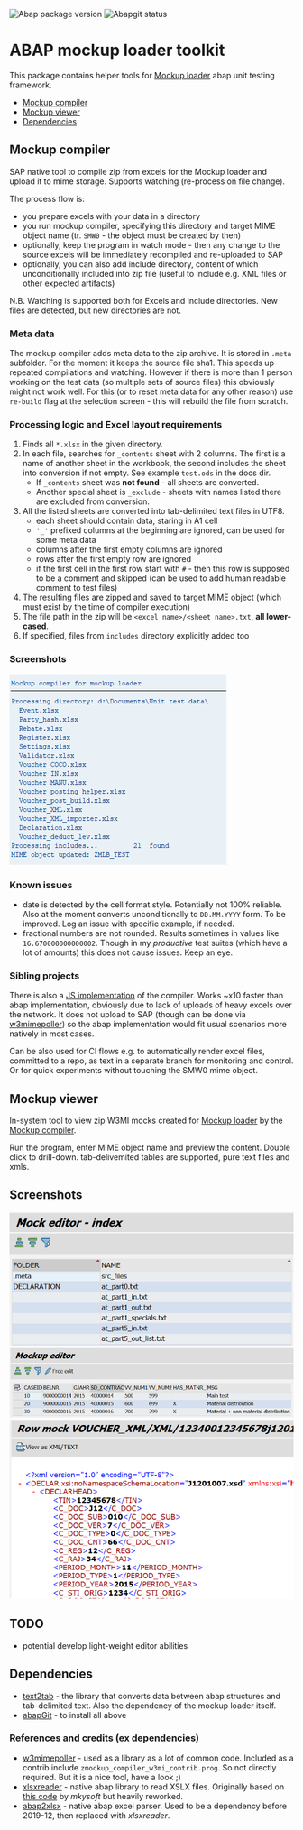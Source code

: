 ![Abap package version](https://img.shields.io/endpoint?url=https://shield.abap.space/version-shield-json/github/sbcgua/mockup_loader_toolkit/src/zif_mlt_commons.intf.abap/version)
![Abapgit status](https://github.com/sbcgua/mockup_loader_toolkit/workflows/Run%20abaplint/badge.svg)

# ABAP mockup loader toolkit

This package contains helper tools for [Mockup loader](https://github.com/sbcgua/mockup_loader) abap unit testing framework.

- [Mockup compiler](#mockup-compiler)
- [Mockup viewer](#mockup-viewer)
- [Dependencies](#dependencies)

## Mockup compiler

SAP native tool to compile zip from excels for the Mockup loader and upload it to mime storage. Supports watching (re-process on file change).

The process flow is:
- you prepare excels with your data in a directory
- you run mockup compiler, specifying this directory and target MIME object name (tr. `SMW0` - the object must be created by then)
- optionally, keep the program in watch mode - then any change to the source excels will be immediately recompiled and re-uploaded to SAP
- optionally, you can also add include directory, content of which unconditionally included into zip file (useful to include e.g. XML files or other expected artifacts)

N.B. Watching is supported both for Excels and include directories. New files are detected, but new directories are not.

### Meta data

The mockup compiler adds meta data to the zip archive. It is stored in `.meta` subfolder. For the moment it keeps the source file sha1. This speeds up repeated compilations and watching. However if there is more than 1 person working on the test data (so multiple sets of source files) this obviously might not work well. For this (or to reset meta data for any other reason) use `re-build` flag at the selection screen - this will rebuild the file from scratch.

### Processing logic and Excel layout requirements

1. Finds all `*.xlsx` in the given directory.
2. In each file, searches for `_contents` sheet with 2 columns. The first is a name of another sheet in the workbook, the second includes the sheet into conversion if not empty. See example `test.ods` in the docs dir.
    - If `_contents` sheet was **not found** - all sheets are converted.
    - Another special sheet is `_exclude` - sheets with names listed there are excluded from conversion.
3. All the listed sheets are converted into tab-delimited text files in UTF8.
    - each sheet should contain data, staring in A1 cell
    - `'_'` prefixed columns at the beginning are ignored, can be used for some meta data
    - columns after the first empty columns are ignored
    - rows after the first empty row are ignored
    - if the first cell in the first row start with `#` - then this row is supposed to be a comment and skipped (can be used to add human readable comment to test files)
4. The resulting files are zipped and saved to target MIME object (which must exist by the time of compiler execution)
5. The file path in the zip will be `<excel name>/<sheet name>.txt`, **all lower-cased**.
6. If specified, files from `includes` directory explicitly added too

### Screenshots

![screenshot](docs/compiler-screenshot.png)

### Known issues

- date is detected by the cell format style. Potentially not 100% reliable. Also at the moment converts unconditionally to `DD.MM.YYYY` form. To be improved. Log an issue with specific example, if needed.
- fractional numbers are not rounded. Results sometimes in values like `16.670000000000002`. Though in my *productive* test suites (which have a lot of amounts) this does not cause issues. Keep an eye.

### Sibling projects

There is also a [JS implementation](https://github.com/sbcgua/mockup-compiler-js) of the compiler. Works ~x10 faster than abap implementation, obviously due to lack of uploads of heavy excels over the network. It does not upload to SAP (though can be done via [w3mimepoller](https://github.com/sbcgua/abap_w3mi_poller)) so the abap implementation would fit usual scenarios more natively in most cases. 

Can be also used for CI flows e.g. to automatically render excel files, committed to a repo, as text in a separate branch for monitoring and control. Or for quick experiments without touching the SMW0 mime object.

## Mockup viewer

In-system tool to view zip W3MI mocks created for [Mockup loader](https://github.com/sbcgua/mockup_loader) by the [Mockup compiler](#mockup-compiler).

Run the program, enter MIME object name and preview the content. Double click to drill-down. tab-delivemited tables are supported, pure text files and xmls.

## Screenshots

![screenshot-index](docs/viewer-index.png)
![screenshot-table](docs/viewer-table.png)
![screenshot-xml](docs/viewer-xml.png)

## TODO
- potential develop light-weight editor abilities

## Dependencies
- [text2tab](https://github.com/sbcgua/abap_data_parser) - the library that converts data between abap structures and tab-delimited text. Also the dependency of the mockup loader itself.
- [abapGit](https://github.com/larshp/abapGit) - to install all above

### References and credits (ex dependencies)
- [w3mimepoller](https://github.com/sbcgua/abap_w3mi_poller) - used as a library as a lot of common code. Included as a contrib include `zmockup_compiler_w3mi_contrib.prog`. So not directly required. But it is a nice tool, have a look ;)
- [xlsxreader](https://github.com/sbcgua/xlsxreader/tree/custom) - native abap library to read XSLX files. Originally based on [this code](https://github.com/mkysoft/xlsxreader) by *mkysoft* but heavily reworked.
- [abap2xlsx](https://github.com/ivanfemia/abap2xlsx) - native abap excel parser. Used to be a dependency before 2019-12, then replaced with *xlsxreader*.